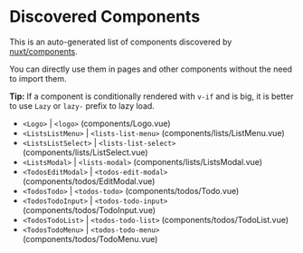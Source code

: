 # Discovered Components

This is an auto-generated list of components discovered by [nuxt/components](https://github.com/nuxt/components).

You can directly use them in pages and other components without the need to import them.

**Tip:** If a component is conditionally rendered with `v-if` and is big, it is better to use `Lazy` or `lazy-` prefix to lazy load.

- `<Logo>` | `<logo>` (components/Logo.vue)
- `<ListsListMenu>` | `<lists-list-menu>` (components/lists/ListMenu.vue)
- `<ListsListSelect>` | `<lists-list-select>` (components/lists/ListSelect.vue)
- `<ListsModal>` | `<lists-modal>` (components/lists/ListsModal.vue)
- `<TodosEditModal>` | `<todos-edit-modal>` (components/todos/EditModal.vue)
- `<TodosTodo>` | `<todos-todo>` (components/todos/Todo.vue)
- `<TodosTodoInput>` | `<todos-todo-input>` (components/todos/TodoInput.vue)
- `<TodosTodoList>` | `<todos-todo-list>` (components/todos/TodoList.vue)
- `<TodosTodoMenu>` | `<todos-todo-menu>` (components/todos/TodoMenu.vue)
